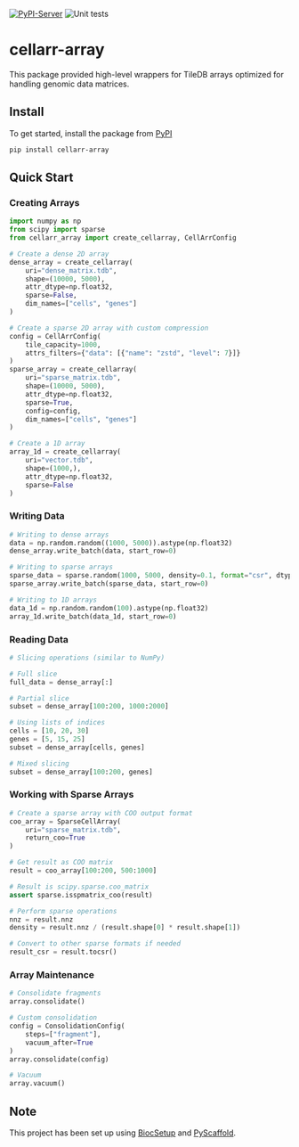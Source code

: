 [![PyPI-Server](https://img.shields.io/pypi/v/cellarr-array.svg)](https://pypi.org/project/cellarr-array/)
![Unit tests](https://github.com/cellarr/cellarr-array/actions/workflows/pypi-test.yml/badge.svg)

# cellarr-array

This package provided high-level wrappers for TileDB arrays optimized for handling genomic data matrices.

## Install

To get started, install the package from [PyPI](https://pypi.org/project/cellarr-array/)

```bash
pip install cellarr-array
```

## Quick Start

### Creating Arrays

```python
import numpy as np
from scipy import sparse
from cellarr_array import create_cellarray, CellArrConfig

# Create a dense 2D array
dense_array = create_cellarray(
    uri="dense_matrix.tdb",
    shape=(10000, 5000),
    attr_dtype=np.float32,
    sparse=False,
    dim_names=["cells", "genes"]
)

# Create a sparse 2D array with custom compression
config = CellArrConfig(
    tile_capacity=1000,
    attrs_filters={"data": [{"name": "zstd", "level": 7}]}
)
sparse_array = create_cellarray(
    uri="sparse_matrix.tdb",
    shape=(10000, 5000),
    attr_dtype=np.float32,
    sparse=True,
    config=config,
    dim_names=["cells", "genes"]
)

# Create a 1D array
array_1d = create_cellarray(
    uri="vector.tdb",
    shape=(1000,),
    attr_dtype=np.float32,
    sparse=False
)
```

### Writing Data

```python
# Writing to dense arrays
data = np.random.random((1000, 5000)).astype(np.float32)
dense_array.write_batch(data, start_row=0)

# Writing to sparse arrays
sparse_data = sparse.random(1000, 5000, density=0.1, format="csr", dtype=np.float32)
sparse_array.write_batch(sparse_data, start_row=0)

# Writing to 1D arrays
data_1d = np.random.random(100).astype(np.float32)
array_1d.write_batch(data_1d, start_row=0)
```

### Reading Data

```python
# Slicing operations (similar to NumPy)

# Full slice
full_data = dense_array[:]

# Partial slice
subset = dense_array[100:200, 1000:2000]

# Using lists of indices
cells = [10, 20, 30]
genes = [5, 15, 25]
subset = dense_array[cells, genes]

# Mixed slicing
subset = dense_array[100:200, genes]
```

### Working with Sparse Arrays

```python
# Create a sparse array with COO output format
coo_array = SparseCellArray(
    uri="sparse_matrix.tdb",
    return_coo=True
)

# Get result as COO matrix
result = coo_array[100:200, 500:1000]

# Result is scipy.sparse.coo_matrix
assert sparse.isspmatrix_coo(result)

# Perform sparse operations
nnz = result.nnz
density = result.nnz / (result.shape[0] * result.shape[1])

# Convert to other sparse formats if needed
result_csr = result.tocsr()
```

### Array Maintenance

```python
# Consolidate fragments
array.consolidate()

# Custom consolidation
config = ConsolidationConfig(
    steps=["fragment"],
    vacuum_after=True
)
array.consolidate(config)

# Vacuum
array.vacuum()
```

<!-- biocsetup-notes -->

## Note

This project has been set up using [BiocSetup](https://github.com/biocpy/biocsetup)
and [PyScaffold](https://pyscaffold.org/).
